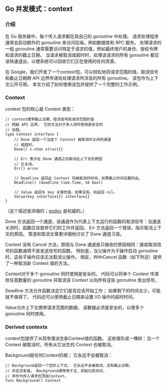 ## Go 并发模式：context

### 介绍

在 Go 服务器中，每个传入请求都在其自己的 goroutine 中处理。 请求处理程序通常会启动额外的 goroutine 来访问后端，例如数据库和 RPC 服务。 处理请求的一组 goroutine 通常需要访问特定于请求的值，例如最终用户的身份、授权令牌和请求的截止日期。 当请求被取消或超时时，处理该请求的所有 goroutine 都应该快速退出，以便系统可以回收它们正在使用的任何资源。

在 Google，我们开发了一个context包，可以轻松地将请求范围的值、取消信号和截止日期跨 API 边界传递给处理请求所涉及的所有 goroutine。 该包作为上下文公开可用。 本文介绍了如何使用该包并提供了一个完整的工作示例。

### Context

context 包的核心是 Context 类型：

```golang
// context携带截止日期、取消信号和请求范围的值
// 跨越 API 边界。 它的方法对于多人同时使用是安全的
// 协程。
type Context interface {
    // Done 返回一个当这个 Context 被取消时关闭的通道
    // 或超时。
    Done() <-chan struct{}

    // Err 表示在 Done 通道之后取消此上下文的原因
    // 已关闭。
    Err() error

    // Deadline 返回此 Context 将被取消的时间，如果截止时间设置的话。
    Deadline() (deadline time.Time, ok bool)

    // Value 返回与 key 关联的值，如果没有，则返回 nil。
    Value(key interface{}) interface{}
}
```

（这个描述是浓缩的；[godoc](https://golang.org/pkg/context) 是权威的。）

Done 方法返回一个通道，该通道作为代表上下文运行的函数的取消信号：当通道关闭时，函数应该放弃它们的工作并返回。 Err 方法返回一个错误，指示取消上下文的原因。 管道和取消文章更详细地讨论了 Done 通道习语。

Context 没有 Cancel 方法，原因与 Done 通道是只接收的原因相同：接收取消信号的函数通常不是发送信号的函数。 特别是，当父操作为子操作启动 goroutine 时，这些子操作应该无法取消父操作。 相反，WithCancel 函数（如下所述）提供了一种取消新 Context 值的方法。

Context对于多个 goroutine 同时使用是安全的。 代码可以将单个 Context 传递给任意数量的 goroutine 并取消该 Context 以向所有这些 goroutine 发出信号。

Deadline 方法允许函数决定它们是否应该开始工作； 如果剩下的时间太少，可能就不值得了。 代码还可以使用截止日期来设置 I/O 操作的超时时间。

Value允许上下文携带请求范围的数据。 该数据必须是安全的，以便多个 goroutine 同时使用。

### Derived contexts

context包提供了从现有值派生新Context值的函数。 这些值形成一棵树：当一个 Context 被取消时，所有从它派生的 Context 也被取消。

Background是任何Context的根； 它永远不会被取消：

```golang
// Background返回一个空的上下文。 它永远不会被取消，没有截止日期，
// 并且没有值。 Background通常用于主、初始化和测试，
// 并作为传入请求的顶级Context。
func Background() Context
```

